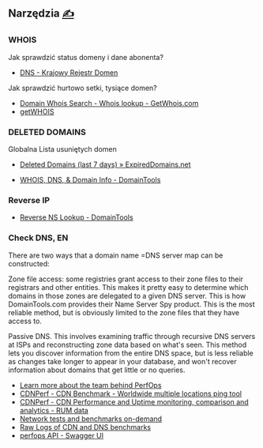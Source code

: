
## Narzędzia [<span style='font-size:20px;'>&#x270D;</span>](https://github.com/grabWHOIS/www/edit/main/DOCS/TOOLS.md)

### WHOIS

Jak sprawdzić status domeny i dane abonenta?
+ [DNS - Krajowy Rejestr Domen](https://www.dns.pl/whois)

Jak sprawdzić hurtowo setki, tysiące domen?
+ [Domain Whois Search - Whois lookup - GetWhois.com](http://getwhois.com/)
+ [getWHOIS](https://getwhois.io/softreck.com#)


### DELETED DOMAINS

Globalna Lista usuniętych domen

+ [Deleted Domains (last 7 days) » ExpiredDomains.net](https://member.expireddomains.net/domains/combinedexpired/?o=statustld_registered&r=d&ftlds[]=196&flimit=200&fwordpl=1#listing)

+ [ WHOIS, DNS, & Domain Info - DomainTools](https://whois.domaintools.com/example.pl)


### Reverse IP

+ [ Reverse NS Lookup - DomainTools](https://reversens.domaintools.com/search/?q=)


### Check DNS, EN

There are two ways that a domain name =DNS server map can be constructed:

Zone file access: some registries grant access to their zone files to their registrars and other entities.
This makes it pretty easy to determine which domains in those zones are delegated to a given DNS server.
This is how DomainTools.com provides their Name Server Spy product.
This is the most reliable method, but is obviously limited to the zone files that they have access to.


Passive DNS. This involves examining traffic through recursive DNS servers at ISPs
and reconstructing zone data based on what's seen.
This method lets you discover information from the entire DNS space,
but is less reliable as changes take longer to appear in your database,
and won't recover information about domains that get little or no queries.

+ [Learn more about the team behind PerfOps](https://perfops.net/about-us)
+ [CDNPerf - CDN Benchmark - Worldwide multiple locations ping tool](https://www.cdnperf.com/tools/cdn-latency-benchmark)
+ [CDNPerf - CDN Performance and Uptime monitoring, comparison and analytics - RUM data](https://www.cdnperf.com/)
+ [Network tests and benchmarks on-demand](https://perfops.net/network-tests-on-demand)
+ [Raw Logs of CDN and DNS benchmarks](https://perfops.net/raw-logs)
+ [perfops API - Swagger UI](https://api.perfops.net/api-docs/)
